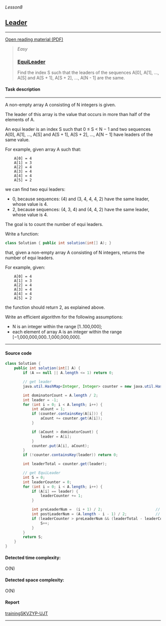 _Lesson8_
## [Leader](https://app.codility.com/programmers/lessons/8-leader/)

***
[Open reading material (PDF)](https://codility.com/media/train/6-Leader.pdf)

> _Easy_
> ### [EquiLeader](https://app.codility.com/programmers/lessons/8-leader/equi_leader/)
> Find the index S such that the leaders of the sequences A[0], A[1], ..., A[S] and A[S + 1], A[S + 2], ..., A[N - 1] are the same.

#### Task description
***
A non-empty array A consisting of N integers is given.

The leader of this array is the value that occurs in more than half of the elements of A.

An equi leader is an index S such that 0 ≤ S < N − 1 and two sequences A[0], A[1], ..., A[S] and A[S + 1], A[S + 2], ..., A[N − 1] have leaders of the same value.

For example, given array A such that:
```
    A[0] = 4
    A[1] = 3
    A[2] = 4
    A[3] = 4
    A[4] = 4
    A[5] = 2
```
we can find two equi leaders:

* 0, because sequences: (4) and (3, 4, 4, 4, 2) have the same leader, whose value is 4.
* 2, because sequences: (4, 3, 4) and (4, 4, 2) have the same leader, whose value is 4.

The goal is to count the number of equi leaders.

Write a function:
```java
class Solution { public int solution(int[] A); }
```
that, given a non-empty array A consisting of N integers, returns the number of equi leaders.

For example, given:
```
    A[0] = 4
    A[1] = 3
    A[2] = 4
    A[3] = 4
    A[4] = 4
    A[5] = 2
```

the function should return 2, as explained above.

Write an efficient algorithm for the following assumptions:

* N is an integer within the range [1..100,000];
* each element of array A is an integer within the range [−1,000,000,000..1,000,000,000].

***

#### Source code
```java
class Solution {
    public int solution(int[] A) {
        if (A == null || A.length <= 1) return 0;

        // get leader
        java.util.HashMap<Integer, Integer> counter = new java.util.HashMap<>();

        int dominatorCount = A.length / 2;
        int leader = -1;
        for (int i = 0; i < A.length; i++) {
            int aCount = 1;
            if (counter.containsKey(A[i])) {
                aCount += counter.get(A[i]);
            }

            if (aCount > dominatorCount) {
                leader = A[i];
            }
            counter.put(A[i], aCount);
        }
        if (!counter.containsKey(leader)) return 0;

        int leaderTotal = counter.get(leader);

        // get EquiLeader
        int S = 0;
        int leaderCounter = 0;
        for (int i = 0; i < A.length; i++) {
            if (A[i] == leader) {
                leaderCounter += 1;
            }

            int preLeaderNum =  (i + 1) / 2;                        // 0 ~ S
            int postLeaderNum = (A.length - i - 1) / 2;             // S+1 ~ N
            if (leaderCounter > preLeaderNum && (leaderTotal - leaderCounter) > postLeaderNum) {
                S++;
            }
        }
        return S;
    }
}
```

#### Detected time complexity:
O(N)

#### Detected space complexity:
O(N)

#### Report
[trainingSKVZYP-UJT](https://app.codility.com/demo/results/trainingSKVZYP-UJT/)

***
